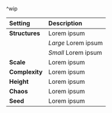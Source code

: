 ^wip

| Setting        | Description         |
| :------------- | :------------------ |
| **Structures** | Lorem ipsum         |
|                | *Large* Lorem ipsum |
|                | *Small* Lorem ipsum |
| **Scale**      | Lorem ipsum         |
| **Complexity** | Lorem ipsum         |
| **Height**     | Lorem ipsum         |
| **Chaos**      | Lorem ipsum         |
| **Seed**       | Lorem ipsum         |
